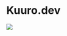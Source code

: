 # Kuuro.dev
![](https://api.checklyhq.com/v1/badges/checks/7174cf94-84bd-40d9-a243-c09b36867e61?style=for-the-badge&theme=default)
